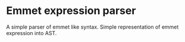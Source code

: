 # Emmet expression parser
A simple parser of emmet like syntax. Simple representation of emmet expression into AST.
